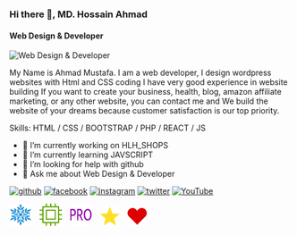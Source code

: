 ### Hi there 👋, MD. Hossain Ahmad
#### Web Design & Developer
![Web Design & Developer](https://scontent.fdac5-1.fna.fbcdn.net/v/t39.30808-6/360115272_285758997452454_4842014200018071435_n.jpg?stp=dst-jpg_p960x960&_nc_cat=111&cb=99be929b-3346023f&ccb=1-7&_nc_sid=e3f864&_nc_eui2=AeGo4yMxprIf4w0fFruFHntbZ_UC_LgpTrxn9QL8uClOvJ9QznTzcUybInsGBsEHI5TZoD0iNCs7h0zNq6ryk5Xh&_nc_ohc=0OHIqay3Zo8AX8njv3V&_nc_oc=AQkNKWSL8hSCOn85qthGyOjOgJQD5CIgB10kqE4vC26XrVJ8V7czDoQoXFlxOwOmHEU&_nc_ht=scontent.fdac5-1.fna&oh=00_AfBAjYcnc38blVbj53EcmVbo1-nbGXf59b84upgp0EV-3A&oe=64C02F33)

My Name is Ahmad Mustafa. I am a web developer, I design wordpress websites with Html and CSS coding
I have very good experience in website building
If you want to create your business, health, blog, amazon affiliate marketing, or any other website, you can contact me and
We build the website of your dreams because customer satisfaction is our top priority.

Skills: HTML / CSS / BOOTSTRAP / PHP / REACT / JS

- 🔭 I’m currently working on HLH_SHOPS 
- 🌱 I’m currently learning JAVSCRIPT 
- 🤔 I’m looking for help with github 
- 💬 Ask me about Web Design & Developer 


[<img src='https://cdn.jsdelivr.net/npm/simple-icons@3.0.1/icons/github.svg' alt='github' height='40'>](https://github.com/https://github.com/Ahmad514e)  [<img src='https://cdn.jsdelivr.net/npm/simple-icons@3.0.1/icons/facebook.svg' alt='facebook' height='40'>](https://www.facebook.com/https://www.facebook.com/profile.php?id=100080550680844)  [<img src='https://cdn.jsdelivr.net/npm/simple-icons@3.0.1/icons/instagram.svg' alt='instagram' height='40'>](https://www.instagram.com/https://www.instagram.com//)  [<img src='https://cdn.jsdelivr.net/npm/simple-icons@3.0.1/icons/twitter.svg' alt='twitter' height='40'>](https://twitter.com/https://twitter.com/home)  [<img src='https://cdn.jsdelivr.net/npm/simple-icons@3.0.1/icons/youtube.svg' alt='YouTube' height='40'>](https://www.youtube.com/channel/https://www.youtube.com)  

<a href='https://archiveprogram.github.com/'><img src='https://raw.githubusercontent.com/acervenky/animated-github-badges/master/assets/acbadge.gif' width='40' height='40'></a> <a href='https://docs.github.com/en/developers'><img src='https://raw.githubusercontent.com/acervenky/animated-github-badges/master/assets/devbadge.gif' width='40' height='40'></a> <a href='https://github.com/pricing'><img src='https://raw.githubusercontent.com/acervenky/animated-github-badges/master/assets/pro.gif' width='40' height='40'></a> <a href='https://stars.github.com/'><img src='https://raw.githubusercontent.com/acervenky/animated-github-badges/master/assets/starbadge.gif' width='35' height='35'></a> <a href='https://docs.github.com/en/github/supporting-the-open-source-community-with-github-sponsors'><img src='https://raw.githubusercontent.com/acervenky/animated-github-badges/master/assets/sponsorbadge.gif' width='35' height='35'></a> 



